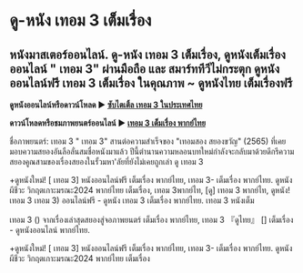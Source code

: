# ดู-หนัง  เทอม 3 เต็มเรื่อง
## หนังมาสเตอร์ออนไลน์. ดู-หนัง  เทอม 3 เต็มเรื่อง, ดูหนังเต็มเรื่องออนไลน์ " เทอม 3" ผ่านมือถือ และ สมาร์ททีวีไม่กระตุก ดูหนังออนไลน์ฟรี  เทอม 3 เต็มเรื่อง ในคุณภาพ ~ ดูหนังไทย เต็มเรื่องฟรี

**ดูหนังออนไลน์หรือดาวน์โหลด ► [ซับไตเติ้ล เทอม 3 ในประเทศไทย](https://enje-remy-valenc.github.io/mumbuls/hauntedunversities3.html)**

**ดาวน์โหลดหรือชมภาพยนตร์ออนไลน์  ►  [เทอม 3 เต็มเรื่อง พากย์ไทย](https://enje-remy-valenc.github.io/mumbuls/hauntedunversities3.html)**

ชื่อภาพยนตร์:  เทอม 3 " เทอม 3" สานต่อความสำเร็จของ "เทอมสอง สยองขวัญ" (2565) ที่เคยมอบความสยองอันลือลั่นสมชื่อหนังมาแล้ว ปีนี้ตำนานความหลอนบทใหม่กำลังจะกลับมาด้วยดีกรีความสยองคูณสามของเรื่องสยองในรั้วมหา'ลัยที่ยังไม่เคยถูกเล่า ดู เทอม 3

+ดูหนังใหม่! [ เทอม 3] หนังออนไลน์ฟรี เต็มเรื่อง พากย์ไทย, เทอม 3- เต็มเรื่อง พากย์ไทย. ดูหนังผีชีวะ วิกฤตเกาะมรณะ2024 พากย์ไทย เต็มเรื่อง, เทอม 3พากย์ไท, [ดู] เทอม 3 พากย์ไท, ดูหนัง! เทอม 3 เทอม 3) ออนไลน์ฟรี - ดูหนัง   เทอม 3 เต็มเรื่อง พากย์ไทย. เทอม 3 หนังเต็ม

 เทอม 3 () จากเรื่องเล่าสุดสยองสู่จอภาพยนตร์ เต็มเรื่อง พากย์ไทย,  เทอม 3 『ดูไทย』 [] เต็มเรื่อง - ดูหนังออนไลน์ พากย์ไทย.

+ดูหนังใหม่! [ เทอม 3] หนังออนไลน์ฟรี เต็มเรื่อง พากย์ไทย, เทอม 3- เต็มเรื่อง พากย์ไทย. ดูหนังผีชีวะ วิกฤตเกาะมรณะ2024 พากย์ไทย เต็มเรื่อง
